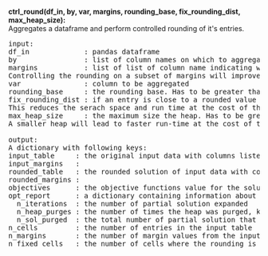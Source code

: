 **ctrl_round(df_in, by, var, margins, rounding_base, fix_rounding_dist, max_heap_size):**  
Aggregates a dataframe and perform controlled rounding of it's entries.  
<pre>
input:
df_in             : pandas dataframe
by                : list of column names on which to aggregate the input dataframe
margins           : list of list of column name indicating which grouping to aggregate. Can be empty in which case all grouping and subgrouping are aggregated. 
Controlling the rounding on a subset of margins will improve the run-time but will leave the other margins free to potentialy deviate far from their original values.
var               : column to be aggregated
rounding_base     : the rounding base. Has to be greater than 0.
fix_rounding_dist : if an entry is close to a rounded value by p% of the rounding base, round that entry to it's closest rounded value and remove the other rounded value from consideration for that entry. 
This reduces the serach space and run time at the cost of the quality of the solution.
max_heap_size     : the maximum size the heap. Has to be greater than 2. Default is 1000. 
A smaller heap will lead to faster run-time at the cost of the quality of the solution.

output:
A dictionary with following keys:
input_table     : the original input data with columns listed in the "by" and "var" input parameters.
input_margins   : 
rounded_table   : the rounded solution of input data with columns listed in the "by" and "var" input parameters.
rounded_margins : 
objectives      : the objective functions value for the solution
opt_report      : a dictionary containing information about the optimisation process with folowing keys:
  n_iterations  : the number of partial solution expanded
  n_heap_purges : the number of times the heap was purged, keeping the best solution so far
  n_sol_purged  : the total number of partial solution that got purged and never further expanded
n_cells         : the number of entries in the input table
n_margins       : the number of margin values from the input table 
n_fixed_cells   : the number of cells where the rounding is fixed and not subject to the optimisation process
</pre>

